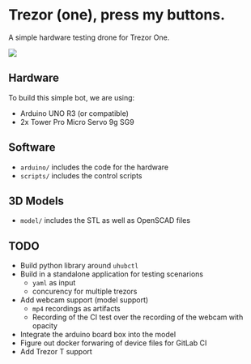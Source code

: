 # Trezor (one), press my buttons.

A simple hardware testing drone for Trezor One.

![](demo.gif)

## Hardware

To build this simple bot, we are using:

* Arduino UNO R3 (or compatible)
* 2x Tower Pro Micro Servo 9g SG9

## Software

* ```arduino/``` includes the code for the hardware
* ```scripts/``` includes the control scripts

## 3D Models

* ```model/``` includes the STL as well as OpenSCAD files

## TODO

* Build python library around ``uhubctl``
* Build in a standalone application for testing scenarions
  * ``yaml`` as input
  * concurency for multiple trezors
* Add webcam support (model support)
  * ``mp4`` recordings as artifacts 
  * Recording of the CI test over the recording of the webcam with opacity
* Integrate the arduino board box into the model
* Figure out docker forwaring of device files for GitLab CI
* Add Trezor T support
